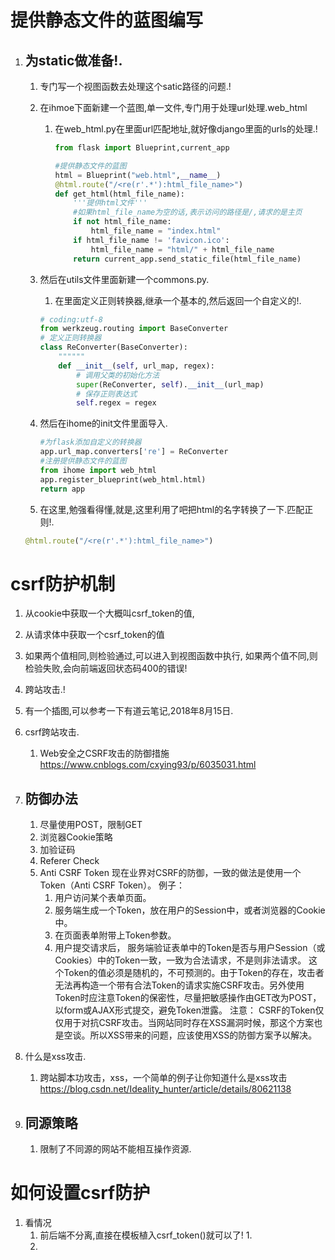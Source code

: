 # 提供静态文件的蓝图编写

1. ## 为static做准备!.
    1. 专门写一个视图函数去处理这个satic路径的问题.!
    2. 在ihmoe下面新建一个蓝图,单一文件,专门用于处理url处理.web_html
        1. 在web_html.py在里面url匹配地址,就好像django里面的urls的处理.!
            ```python
            from flask import Blueprint,current_app

            #提供静态文件的蓝图
            html = Blueprint("web.html",__name__)
            @html.route("/<re(r'.*'):html_file_name>")
            def get_html(html_file_name):
                '''提供html文件'''
                #如果html_file_name为空的话,表示访问的路径是/,请求的是主页
                if not html_file_name:
                    html_file_name = "index.html" 
                if html_file_name != 'favicon.ico':
                    html_file_name = "html/" + html_file_name
                return current_app.send_static_file(html_file_name)
            ```

    3. 然后在utils文件里面新建一个commons.py.
        1. 在里面定义正则转换器,继承一个基本的,然后返回一个自定义的!.
        ```python
        # coding:utf-8
        from werkzeug.routing import BaseConverter
        # 定义正则转换器
        class ReConverter(BaseConverter):
            """"""
            def __init__(self, url_map, regex):
                # 调用父类的初始化方法
                super(ReConverter, self).__init__(url_map)
                # 保存正则表达式
                self.regex = regex
        ```
    4. 然后在ihome的init文件里面导入.
        ```python
        #为flask添加自定义的转换器
        app.url_map.converters['re'] = ReConverter
        #注册提供静态文件的蓝图
        from ihome import web_html
        app.register_blueprint(web_html.html)
        return app
        ```
    5. 在这里,勉强看得懂,就是,这里利用了吧把html的名字转换了一下.匹配正则!.
    ```python
    @html.route("/<re(r'.*'):html_file_name>")
    ```

# csrf防护机制
1. 从cookie中获取一个大概叫csrf_token的值,
2. 从请求体中获取一个csrf_token的值
3. 如果两个值相同,则检验通过,可以进入到视图函数中执行,
    如果两个值不同,则检验失败,会向前端返回状态码400的错误!
4. 跨站攻击.!
5. 有一个插图,可以参考一下有道云笔记,2018年8月15日. 
6. csrf跨站攻击.
    1. Web安全之CSRF攻击的防御措施
        https://www.cnblogs.com/cxying93/p/6035031.html
7. ## 防御办法
    1. 尽量使用POST，限制GET
    2. 浏览器Cookie策略
    3. 加验证码
    4. Referer Check
    5. Anti CSRF Token
        现在业界对CSRF的防御，一致的做法是使用一个Token（Anti CSRF Token）。
        例子：
        1. 用户访问某个表单页面。
        2. 服务端生成一个Token，放在用户的Session中，或者浏览器的Cookie中。
        3. 在页面表单附带上Token参数。
        4. 用户提交请求后， 服务端验证表单中的Token是否与用户Session（或Cookies）中的Token一致，一致为合法请求，不是则非法请求。
        这个Token的值必须是随机的，不可预测的。由于Token的存在，攻击者无法再构造一个带有合法Token的请求实施CSRF攻击。另外使用Token时应注意Token的保密性，尽量把敏感操作由GET改为POST，以form或AJAX形式提交，避免Token泄露。
        注意：
        CSRF的Token仅仅用于对抗CSRF攻击。当网站同时存在XSS漏洞时候，那这个方案也是空谈。所以XSS带来的问题，应该使用XSS的防御方案予以解决。
8. 什么是xss攻击.
    1. 跨站脚本功攻击，xss，一个简单的例子让你知道什么是xss攻击
        https://blog.csdn.net/Ideality_hunter/article/details/80621138

9. ## 同源策略

    1. 限制了不同源的网站不能相互操作资源.


# 如何设置csrf防护
1. 看情况
    1. 前后端不分离,直接在模板植入csrf_token()就可以了!
        1. 
    2. 